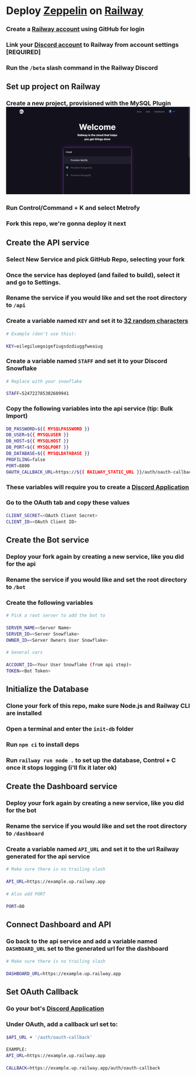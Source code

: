 # Deploy [Zeppelin](https://zeppelin.gg) on [Railway](https://railway.app)
### Create a [Railway account](https://railway.app?referralCode=nebula) using GitHub for login
### Link your [Discord account](https://discord.com) to Railway from account settings **[REQUIRED]**
### Run the `/beta` slash command in the Railway Discord

## Set up project on Railway
### Create a new project, provisioned with the MySQL Plugin ![Provision MySQL](/assets/images/provision_mysql.png "Provision MySQL")
### Run Control/Command + K and select Metrofy
### Fork this repo, we're gonna deploy it next

## Create the API service
### Select New Service and pick GitHub Repo, selecting your fork
### Once the service has deployed (and failed to build), select it and go to Settings.
### Rename the service if you would like and set the root directory to `/api`
### Create a variable named `KEY` and set it to [32 random characters](https://passwordsgenerator.net/?length=32&symbols=0&numbers=1&lowercase=1&uppercase=1&similar=0&ambiguous=0&client=1&autoselect=0)
```bash
# Example (don't use this):

KEY=eilegiluegoigefiugsdzdiuggfweaiug
```
### Create a variable named `STAFF` and set it to your Discord Snowflake
```bash
# Replace with your snowflake

STAFF=524722785302609941
```
### Copy the following variables into the api service (tip: Bulk Import)
```bash
DB_PASSWORD=${{ MYSQLPASSWORD }}
DB_USER=${{ MYSQLUSER }}
DB_HOST=${{ MYSQLHOST }}
DB_PORT=${{ MYSQLPORT }}
DB_DATABASE=${{ MYSQLDATABASE }}
PROFILING=false
PORT=8800
OAUTH_CALLBACK_URL=https://${{ RAILWAY_STATIC_URL }}/auth/oauth-callback
```
### These variables will require you to create a [Discord Application](https://discord.dev)
### Go to the OAuth tab and copy these values
```bash
CLIENT_SECRET=<OAuth Client Secret>
CLIENT_ID=<OAuth Client ID>
```

## Create the Bot service
### Deploy your fork again by creating a new service, like you did for the api
### Rename the service if you would like and set the root directory to `/bot`
### Create the following variables
```bash
# Pick a root server to add the bot to

SERVER_NAME=<Server Name>
SERVER_ID=<Server Snowflake>
OWNER_ID=<Server Owners User Snowflake>

# General vars

ACCOUNT_ID=<Your User Snowflake (from api step)>
TOKEN=<Bot Token>
```
## Initialize the Database
### Clone your fork of this repo, make sure Node.js and Railway CLI are installed
### Open a terminal and enter the `init-db` folder
### Run `npm ci` to install deps
### Run `railway run node .` to set up the database, Control + C once it stops logging (i'll fix it later ok)

## Create the Dashboard service
### Deploy your fork again by creating a new service, like you did for the bot
### Rename the service if you would like and set the root directory to `/dashboard`
### Create a variable named `API_URL` and set it to the url Railway generated for the api service 
```bash
# Make sure there is no trailing slash

API_URL=https://example.up.railway.app

# Also add PORT

PORT=80
```

## Connect Dashboard and API
### Go back to the api service and add a variable named `DASHBOARD_URL` set to the generated url for the dashboard
```bash
# Make sure there is no trailing slash

DASHBOARD_URL=https://example.up.railway.app
```

## Set OAuth Callback
### Go your bot's [Discord Application](https://discord.dev)
### Under OAuth, add a callback url set to:
```bash
$API_URL + '/auth/oauth-callback'

EXAMPLE:
API_URL=https://example.up.railway.app

CALLBACK=https://example.up.railway.app/auth/oauth-callback
```